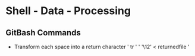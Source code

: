 # Shell - Data - Processing

## GitBash Commands

+ Transform each space into a return character 
' tr ' ' '\12' < returnedfile '
